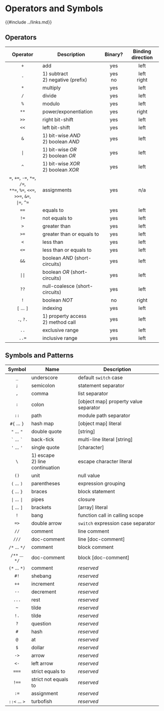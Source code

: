 Operators and Symbols
=====================

{{#include ../links.md}}


Operators
---------

|                                           Operator                                           | Description                            |  Binary?   | Binding direction |
| :------------------------------------------------------------------------------------------: | -------------------------------------- | :--------: | :---------------: |
|                                             `+`                                              | add                                    |    yes     |       left        |
|                                             `-`                                              | 1) subtract<br/>2) negative (prefix)   | yes<br/>no |  left<br/>right   |
|                                             `*`                                              | multiply                               |    yes     |       left        |
|                                             `/`                                              | divide                                 |    yes     |       left        |
|                                             `%`                                              | modulo                                 |    yes     |       left        |
|                                             `**`                                             | power/exponentiation                   |    yes     |       right       |
|                                             `>>`                                             | right bit-shift                        |    yes     |       left        |
|                                             `<<`                                             | left bit-shift                         |    yes     |       left        |
|                                             `&`                                              | 1) bit-wise _AND_<br/>2) boolean _AND_ |    yes     |       left        |
|                                       <code>\|</code>                                        | 1) bit-wise _OR_<br/>2) boolean _OR_   |    yes     |       left        |
|                                             `^`                                              | 1) bit-wise _XOR_<br/>2) boolean _XOR_ |    yes     |       left        |
| `=`, `+=`, `-=`, `*=`, `/=`,<br/>`**=`, `%=`, `<<=`, `>>=`, `&=`,<br/><code>\|=</code>, `^=` | assignments                            |    yes     |        n/a        |
|                                             `==`                                             | equals to                              |    yes     |       left        |
|                                             `!=`                                             | not equals to                          |    yes     |       left        |
|                                             `>`                                              | greater than                           |    yes     |       left        |
|                                             `>=`                                             | greater than or equals to              |    yes     |       left        |
|                                             `<`                                              | less than                              |    yes     |       left        |
|                                             `<=`                                             | less than or equals to                 |    yes     |       left        |
|                                             `&&`                                             | boolean _AND_ (short-circuits)         |    yes     |       left        |
|                                      <code>\|\|</code>                                       | boolean _OR_ (short-circuits)          |    yes     |       left        |
|                                             `??`                                             | null-coalesce (short-circuits)         |    yes     |       left        |
|                                             `!`                                              | boolean _NOT_                          |     no     |       right       |
|                                         `[` ... `]`                                          | indexing                               |    yes     |       left        |
|                                          `.`, `?.`                                           | 1) property access<br/>2) method call  |    yes     |       left        |
|                                             `..`                                             | exclusive range                        |    yes     |       left        |
|                                            `..=`                                             | inclusive range                        |    yes     |       left        |


Symbols and Patterns
--------------------

|               Symbol                | Name                               | Description                           |
| :---------------------------------: | ---------------------------------- | ------------------------------------- |
|                 `_`                 | underscore                         | default `switch` case                 |
|                 `;`                 | semicolon                          | statement separator                   |
|                 `,`                 | comma                              | list separator                        |
|                 `:`                 | colon                              | [object map] property value separator |
|                `::`                 | path                               | module path separator                 |
|            `#{` ... `}`             | hash map                           | [object map] literal                  |
|             `"` ... `"`             | double quote                       | [string]                              |
|         `` ` `` ... `` ` ``         | back-tick                          | multi-line literal [string]           |
|             `'` ... `'`             | single quote                       | [character]                           |
|                 `\`                 | 1) escape<br/>2) line continuation | escape character literal              |
|                `()`                 | unit                               | null value                            |
|             `(` ... `)`             | parentheses                        | expression grouping                   |
|             `{` ... `}`             | braces                             | block statement                       |
| <code>\|</code> ... <code>\|</code> | pipes                              | closure                               |
|             `[` ... `]`             | brackets                           | [array] literal                       |
|                 `!`                 | bang                               | function call in calling scope        |
|                `=>`                 | double arrow                       | `switch` expression case separator    |
|                `//`                 | comment                            | line comment                          |
|                `///`                | doc-comment                        | line [doc-comment]                    |
|            `/*` ... `*/`            | comment                            | block comment                         |
|           `/**` ... `*/`            | doc-comment                        | block [doc-comment]                   |
|            `(*` ... `*)`            | comment                            | _reserved_                            |
|                `#!`                 | shebang                            | _reserved_                            |
|                `++`                 | increment                          | _reserved_                            |
|                `--`                 | decrement                          | _reserved_                            |
|                `...`                | rest                               | _reserved_                            |
|                 `~`                 | tilde                              | _reserved_                            |
|                `!.`                 | tilde                              | _reserved_                            |
|                 `?`                 | question                           | _reserved_                            |
|                 `#`                 | hash                               | _reserved_                            |
|                 `@`                 | at                                 | _reserved_                            |
|                 `$`                 | dollar                             | _reserved_                            |
|                `->`                 | arrow                              | _reserved_                            |
|                `<-`                 | left arrow                         | _reserved_                            |
|                `===`                | strict equals to                   | _reserved_                            |
|                `!==`                | strict not equals to               | _reserved_                            |
|                `:=`                 | assignment                         | _reserved_                            |
|            `::<` ... `>`            | turbofish                          | _reserved_                            |
